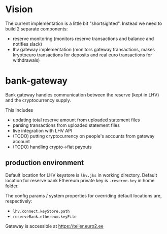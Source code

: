 # Vision

The current implementation is a little bit "shortsighted". Instead we need to build 2 separate components:
* reserve monitoring (monitors reserve transactions and balance and notifies slack)
* lhv gateway implementation (monitors gateway transactions, makes kryptoeuro transactions for deposits and real euro transactions for withdrawals)

# bank-gateway

Bank gateway handles communication between the reserve (kept in LHV) and the cryptocurrency supply. 

This includes
* updating total reserve amount from uploaded statement files
* parsing transactions from uploaded statement files
* live integration with LHV API
* (TODO) putting cryptocurrency on people's accounts from gateway account
* (TODO) handling crypto->fiat payouts

## production environment

Default location for LHV keystore is `lhv.jks` in working directory.
Default location for reserve bank Ethereum private key is `.reserve.key` in home folder.

The config params / system properties for overriding default locations are, respectively:
* `lhv.connect.keyStore.path`
* `reserveBank.ethereum.keyFile`

Gateway is accessible at https://teller.euro2.ee

